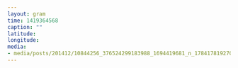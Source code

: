 ```yaml
---
layout: gram
time: 1419364568
caption: ""
latitude: 
longitude: 
media:
- media/posts/201412/10844256_376524299183988_1694419681_n_17841781927000351.jpg
---
```

